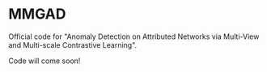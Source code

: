 # MMGAD
Official code for "Anomaly Detection on Attributed Networks via Multi-View and Multi-scale Contrastive Learning". 

Code will come soon!
